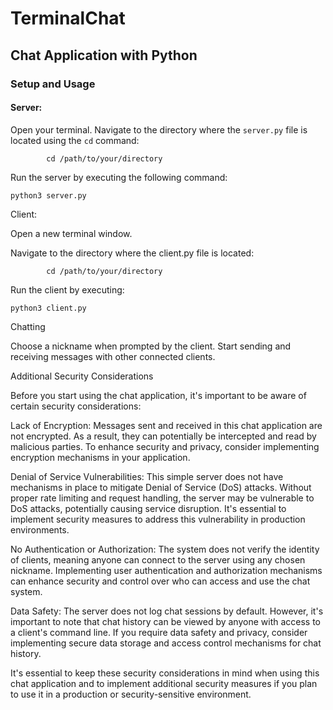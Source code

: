# TerminalChat

## Chat Application with Python

### Setup and Usage

#### Server:

Open your terminal.
Navigate to the directory where the `server.py` file is located using the `cd` command:

            cd /path/to/your/directory

Run the server by executing the following command:


    python3 server.py

Client:

Open a new terminal window.

Navigate to the directory where the client.py file is located:

            cd /path/to/your/directory

Run the client by executing:

    python3 client.py

Chatting

Choose a nickname when prompted by the client.
Start sending and receiving messages with other connected clients.

Additional Security Considerations

Before you start using the chat application, it's important to be aware of certain security considerations:

Lack of Encryption: Messages sent and received in this chat application are not encrypted. As a result, they can potentially be intercepted and read by malicious parties. To enhance security and privacy, consider implementing encryption mechanisms in your application.

Denial of Service Vulnerabilities: This simple server does not have mechanisms in place to mitigate Denial of Service (DoS) attacks. Without proper rate limiting and request handling, the server may be vulnerable to DoS attacks, potentially causing service disruption. It's essential to implement security measures to address this vulnerability in production environments.

No Authentication or Authorization: The system does not verify the identity of clients, meaning anyone can connect to the server using any chosen nickname. Implementing user authentication and authorization mechanisms can enhance security and control over who can access and use the chat system.

Data Safety: The server does not log chat sessions by default. However, it's important to note that chat history can be viewed by anyone with access to a client's command line. If you require data safety and privacy, consider implementing secure data storage and access control mechanisms for chat history.

It's essential to keep these security considerations in mind when using this chat application and to implement additional security measures if you plan to use it in a production or security-sensitive environment.
